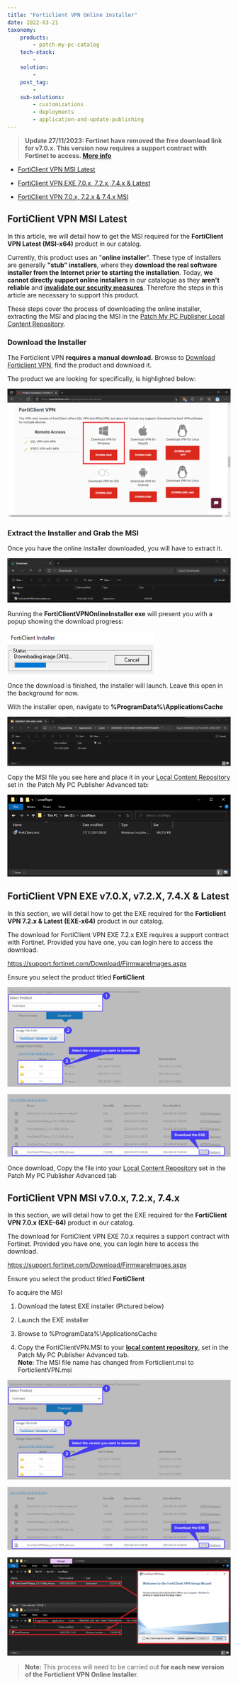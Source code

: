 ```yaml
---
title: "Forticlient VPN Online Installer"
date: 2022-03-21
taxonomy:
    products:
        - patch-my-pc-catalog
    tech-stack:
        - 
    solution:
        - 
    post_tag:
        - 
    sub-solutions:
        - customizations
        - deployments
        - application-and-update-publishing
---
```


> **Update 27/11/2023: Fortinet have removed the free download link for v7.0.x. This version now requires a support contract with Fortinet to access. [More info](#v7.0.x)**

- [FortiClient VPN MSI Latest](#7.2MSI) 

- [FortiClient VPN EXE 7.0.x, 7.2.x, 7.4.x & Latest](#7.2EXE)

- [FortiClient VPN 7.0.x, 7.2.x & 7.4.x MSI](#7.0MSI)

## FortiClient VPN MSI Latest

In this article, we will detail how to get the MSI required for the **FortiClient VPN Latest (MSI-x64)** product in our catalog.

Currently, this product uses an "**online installer**". These type of installers are generally **"stub" installers**, where they **download the real software installer from the Internet prior to starting the installation**. Today, **we cannot directly support online installers** in our catalogue as they **aren't reliable** and **[invalidate our security measures](https://patchmypc.com/deep-dive-into-security-validation-of-third-party-software-updates-in-microsoft-sccm)**. Therefore the steps in this article are necessary to support this product.

These steps cover the process of downloading the online installer, extracting the MSI and placing the MSI in the [Patch My PC Publisher Local Content Repository](https://patchmypc.com/local-content-repository-for-licensed-applications-that-require-manual-download).

### Download the Installer

The Forticlient VPN **requires a manual download.** Browse to [Download Forticlient VPN](https://www.fortinet.com/support/product-downloads), find the product and download it. 

The product we are looking for specifically, is highlighted below:

![](/_images/download.png)

### Extract the Installer and Grab the MSI

Once you have the online installer downloaded, you will have to extract it.

![](/_images/explorer_sR4ZzMUp10.png)

Running the **FortiClientVPNOnlineInstaller exe** will present you with a popup showing the download progress:

![](/_images/download-2.png)

Once the download is finished, the installer will launch. Leave this open in the background for now.

With the installer open, navigate to **%ProgramData%\\ApplicationsCache**

![](/_images/explorer_eRPpseDrNm.png)

Copy the MSI file you see here and place it in your [Local Content Repository](https://patchmypc.com/local-content-repository-for-licensed-applications-that-require-manual-download) set in  the Patch My PC Publisher Advanced tab:

![](/_images/RemoteDesktopManager_eWbDgDQCmX.png)

## FortiClient VPN EXE v7.0.X, v7.2.X, 7.4.X & Latest

In this section, we will detail how to get the EXE required for the **Forticlient VPN 7.2.x & Latest (EXE-x64)** product in our catalog.

The download for FortiClient VPN EXE 7.2.x EXE requires a support contract with Fortinet. Provided you have one, you can login here to access the download.

https://support.fortinet.com/Download/FirmwareImages.aspx

Ensure you select the product titled **FortiClient**

![](/_images/FORTICLIENT-EXE.png)

![](/_images/FORTICLIENT-EXE-DOWNLOAD.png)

Once download, Copy the file into your [Local Content Repository](https://patchmypc.com/local-content-repository-for-licensed-applications-that-require-manual-download) set in the Patch My PC Publisher Advanced tab

## FortiClient VPN MSI v7.0.x, 7.2.x, 7.4.x

In this section, we will detail how to get the EXE required for the **FortiClient VPN 7.0.x (EXE-64)** product in our catalog.

The download for FortiClient VPN EXE 7.0.x requires a support contract with Fortinet. Provided you have one, you can login here to access the download.

https://support.fortinet.com/Download/FirmwareImages.aspx

Ensure you select the product titled **FortiClient**

To acquire the MSI

1. Download the latest EXE installer (Pictured below)

3. Launch the EXE installer

5. Browse to %ProgramData%\\ApplicationsCache

7. Copy the FortiClientVPN.MSI to your **[local content repository](https://patchmypc.com/local-content-repository-for-licensed-applications-that-require-manual-download)**, set in the Patch My PC Publisher Advanced tab.  
    **Note**: The MSI file name has changed from Forticlient.msi to ForticlientVPN.msi

![](/_images/FORTICLIENT-EXE.png)

![](/_images/FORTICLIENT-EXE-DOWNLOAD.png)

![](/_images/FortiClientVPNEXE_4.png)

> **Note:** This process will need to be carried out **for each new version of the Forticlient VPN Online Installer**.